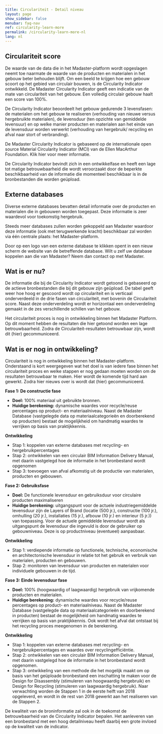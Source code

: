 ```yaml
---
title: Circulariteit - Detail niveau
layout: page
show_sidebar: false
menubar: faq-nav
ref: circularity-learn-more
permalink: /circularity-learn-more-nl
lang: nl
---
```


## Circulariteit score
De waarde van de data die in het Madaster-platform wordt opgeslagen neemt toe naarmate de waarde van de producten en materialen in het gebouw beter behouden blijft. Om een beeld te krijgen hoe een gebouw scoort op het gebied van circulair bouwen, is de Circularity Indicator ontwikkeld. De Madaster Circularity Indicator geeft een indicatie van de mate van circulariteit van het gebouw. Een volledig circulair gebouw haalt een score van 100%.

De Circularity Indicator beoordeelt het gebouw gedurende 3 levensfasen: de materialen om het gebouw te realiseren (verhouding van nieuwe versus hergebruikte materialen), de levensduur (ten opzichte van gemiddelde levensuur) en op welke manier producten en materialen aan het einde van de levensduur worden verwerkt (verhouding van hergebruik/ recycling en afval naar stort of verbranding).

De Madaster Circularity Indicator is gebaseerd op de internationale open source Material Circularity Indicator (MCI) van de Ellen MacArthur Foundation. Klik hier voor meer informatie.

De Circularity Indicator bevindt zich in een ontwikkelfase en heeft een lage tot matige betrouwbaarheid die wordt veroorzaakt door de beperkte beschikbaarheid van de informatie die momenteel beschikbaar is in de bronbestanden die worden geüpload.

## Externe databases
Diverse externe databases bevatten detail informatie over de producten en materialen die in gebouwen worden toegepast. Deze informatie is zeer waardevol voor toekomstig hergebruik.

Steeds meer databases zullen worden gekoppeld aan Madaster waardoor deze informatie (ook met terugwerkende kracht) beschikbaar zal worden via één centrale plaats: het Madaster-platform.

Door op een logo van een externe database te klikken opent in een nieuw scherm de website van de betreffende database. Wilt u zelf uw database koppelen aan die van Madaster? Neem dan contact op met Madaster.

## Wat is er nu?
De informatie die bij de Circularity Indicator wordt getoond is gebaseerd op de actieve bronbestanden die bij dit gebouw zijn geüpload. De tabel geeft weer hoe hoog er gescoord wordt op circulariteit en is verticaal onderverdeeld in de drie fasen van circulariteit, met bovenin de Circulariteit score. Naast deze onderverdeling wordt er horizontaal een onderverdeling gemaakt in de zes verschillende schillen van het gebouw.

Het circulariteit proces is nog in ontwikkeling binnen het Madaster Platform. Op dit moment hebben de resultaten die hier getoond worden een lage betrouwbaarheid. Zodra de Circulariteit-resultaten betrouwbaar zijn, wordt dit (hier) gecommuniceerd.

## Wat is er nog in ontwikkeling?
Circulariteit is nog in ontwikkeling binnen het Madaster-platform. Onderstaand is kort weergegeven wat het doel is van iedere fase binnen het circulariteit proces en welke stappen er nog gedaan moeten worden om de resultaten betrouwbaar te maken. Hier wordt de komende tijd hard aan gewerkt. Zodra hier nieuws over is wordt dat (hier) gecommuniceerd.

**Fase 1: De constructie fase**

* **Doel:** 100% materiaal uit gebruikte bronnen.
* **Huidige berekening:** dynamische waardes voor recycle/reuse percentages op product- en materiaalniveau. Naast de Madaster Database (vastgelegde data op materiaalcategorieën en doorberekend op producten) bestaat de mogelijkheid om handmatig waardes te verrijken op basis van praktijkkennis.

**Ontwikkeling**
* Stap 1: koppelen van externe databases met recycling- en hergebruikpercentages
* Stap 2: ontwikkelen van een circulair BIM Information Delivery Manual, met daarin vastgelegd hoe de informatie in het bronbestand wordt opgenomen
* Stap 3: toevoegen van afval afkomstig uit de productie van materialen, producten en gebouwen.

**Fase 2: Gebruiksfase**

* **Doel:** De functionele levensduur en gebruiksduur voor circulaire producten maximaliseren
* **Huidige berekening:** uitgangspunt voor de actuele industriegemiddelde levensduur zijn de Layers of Brand (locatie (500 jr.), constructie (100 jr.), omhulling (20 jr.), installaties (15 jr.), afbouw (10 jr.) en interieur (5 jr.)) van toepassing. Voor de actuele gemiddelde levensduur wordt als uitgangspunt de levensduur die ingevuld is door de gebruiker op gebouwniveau. Deze is op productniveau (eventueel) aanpasbaar.

**Ontwikkeling**
* Stap 1: verdiepende informatie op functionele, technische, economische en architectonische levensduur in relatie tot het gebruik en verbruik van materialen, producten en gebouwen.
* Stap 2: monitoren van levensduur van producten en materialen voor individuele gebouwen in de tijd.

**Fase 3: Einde levensduur fase**

* **Doel:** 100% (hoogwaardig of laagwaardig) hergebruik van vrijkomende producten en materialen.
* **Huidige berekening:** dynamische waardes voor recycle/reuse percentages op product- en materiaalniveau. Naast de Madaster Database (vastgelegde data op materiaalcategorieën en doorberekend in producten) bestaat de mogelijkheid om handmatig waardes te verrijken op basis van praktijkkennis. Ook wordt het afval dat ontstaat bij het recycling proces meegenomen in de berekening.

**Ontwikkeling**
* Stap 1: koppelen van externe databases met recycling- en hergebruikpercentages en waardes over recyclingefficiëntie.
* Stap 2: ontwikkelen van een circulair BIM Information Delivery Manual, met daarin vastgelegd hoe de informatie in het bronbestand wordt opgenomen.
* Stap 3: ontwikkeling van een methode die het mogelijk maakt om op basis van het geüploade bronbestand een inschatting te maken voor de Design for Disassembly (stimuleren van hoogwaardig hergebruik) en Design for Recycling (stimuleren van laagwaardig hergebruik).
Naar verwachting worden de Stappen 1 in de eerste helft van 2018 opgeleverd, en wordt in de rest van 2018 gewerkt aan het realiseren van de Stappen 2.

De kwaliteit van de broninformatie zal ook in de toekomst de betrouwbaarheid van de Circularity Indicator bepalen. Het aanleveren van een bronbestand met een hoog detailniveau heeft daarbij een grote invloed op de kwaliteit van de indicator.